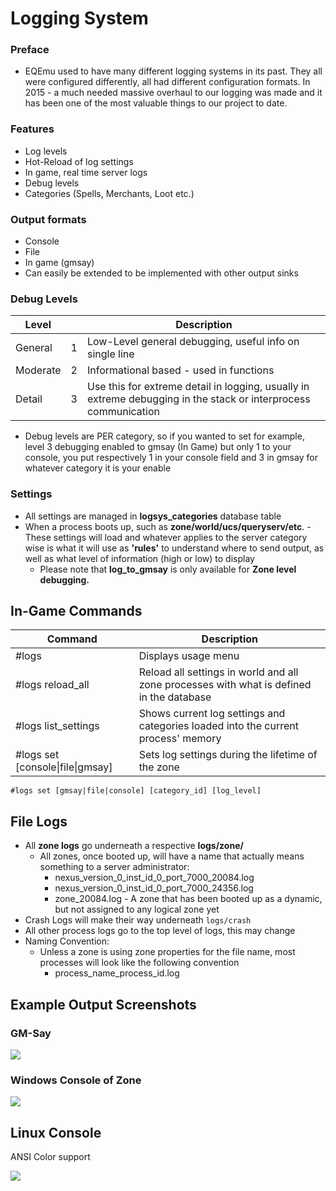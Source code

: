# Logging System

### Preface

* EQEmu used to have many different logging systems in its past. They all were configured differently, all had different configuration formats. In 2015 - a much needed massive overhaul to our logging was made and it has been one of the most valuable things to our project to date.

### Features

* Log levels
* Hot-Reload of log settings
* In game, real time server logs
* Debug levels
* Categories (Spells, Merchants, Loot etc.)

### Output formats

* Console
* File
* In game (gmsay)
* Can easily be extended to be implemented with other output sinks

### Debug Levels

**Level**||**Description**
-----|-----|-----
General|1|Low-Level general debugging, useful info on single line|
Moderate|2|Informational based - used in functions|
Detail|3|Use this for extreme detail in logging, usually in extreme debugging in the stack or interprocess communication|

*   Debug levels are PER category, so if you wanted to set for example, level 3 debugging enabled to gmsay (In Game) but only 1 to your console, you put respectively 1 in your console field and 3 in gmsay for whatever category it is your enable

### Settings

*   All settings are managed in **logsys_categories** database table
*   When a process boots up, such as **zone/world/ucs/queryserv/etc**. \- These settings will load and whatever applies to the server category wise is what it will use as **'rules'** to understand where to send output, as well as what level of information (high or low) to display
    *   Please note that **log\_to\_gmsay** is only available for **Zone level debugging.**

## In-Game Commands

**Command**|**Description**|
-----|-----
#logs | Displays usage menu
#logs reload_all | Reload all settings in world and all zone processes with what is defined in the database
#logs list_settings | Shows current log settings and categories loaded into the current process' memory
#logs set \[console\|file\|gmsay\] | Sets log settings during the lifetime of the zone

```
#logs set [gmsay|file|console] [category_id] [log_level]
```

## File Logs

*   All **zone logs** go underneath a respective **logs/zone/**
    *   All zones, once booted up, will have a name that actually means something to a server administrator:
        *   nexus\_version\_0\_inst\_id\_0\_port\_7000\_20084.log
        *   nexus\_version\_0\_inst\_id\_0\_port\_7000\_24356.log
        *   zone_20084.log \- A zone that has been booted up as a dynamic, but not assigned to any logical zone yet
*   Crash Logs will make their way underneath `logs/crash`
*   All other process logs go to the top level of logs, this may change
*   Naming Convention:
    *   Unless a zone is using zone properties for the file name, most processes will look like the following convention
        *   process\_name\_process_id.log

## Example Output Screenshots

### GM-Say

![](https://i.imgur.com/FaWAgAq.gif)

### Windows Console of Zone

![](https://i.imgur.com/okWg2y8.png)

## Linux Console

ANSI Color support

![](https://i.imgur.com/SC9lO4N.png)

